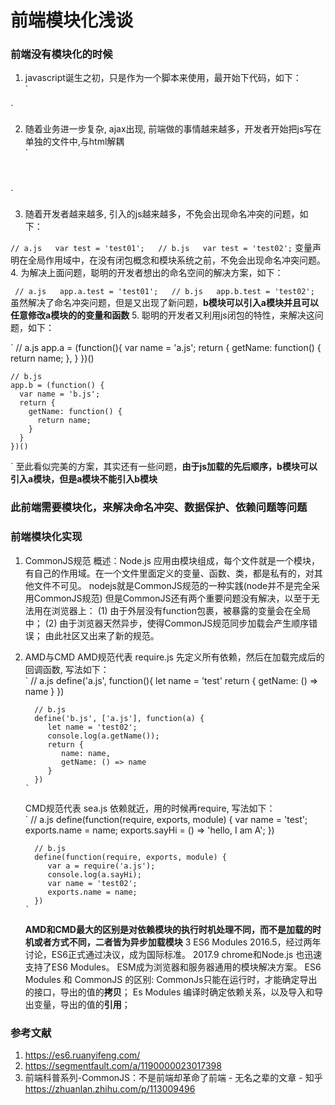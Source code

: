 # 前端模块化浅谈

### 前端没有模块化的时候
1. javascript诞生之初，只是作为一个脚本来使用，最开始下代码，如下：<br />
`
      <script>  <br />
            var test = 'hi, test';  <br />
      </script>
`

2. 随着业务进一步复杂, ajax出现, 前端做的事情越来越多，开发者开始把js写在单独的文件中,与html解耦 <br />
`
      <script src="a.js"></script><br />
      <script src="b.js"></script><br />
      <script src="c.js"></script><br />
`  

3. 随着开发者越来越多, 引入的js越来越多，不免会出现命名冲突的问题，如下： <br /> 

`
    // a.js  
    var test = 'test01';  
    // b.js  
    var test = 'test02';
 `
  变量声明在全局作用域中，在没有闭包概念和模块系统之前，不免会出现命名冲突问题。
4. 为解决上面问题，聪明的开发者想出的命名空间的解决方案，如下： 

` 
      // a.js  
      app.a.test = 'test01';  
      // b.js  
      app.b.test = 'test02';
`
  虽然解决了命名冲突问题，但是又出现了新问题，**b模块可以引入a模块并且可以任意修改a模块的的变量和函数**
5. 聪明的开发者又利用js闭包的特性，来解决这问题，如下：  

` 
    // a.js
    app.a = (function(){
      var name = 'a.js';
      return {
        getName: function() {
          return name;
        },
      }
    })()
    
    // b.js
    app.b = (function() {
      var name = 'b.js';
      return {
        getName: function() {
          return name;
        }
      }
    })()
`
  至此看似完美的方案，其实还有一些问题，**由于js加载的先后顺序，b模块可以引入a模块，但是a模块不能引入b模块**
  
 ### 此前端需要模块化，来解决命名冲突、数据保护、依赖问题等问题
 
 ### 前端模块化实现
 1. CommonJS规范
    概述：Node.js 应用由模块组成，每个文件就是一个模块，有自己的作用域。在一个文件里面定义的变量、函数、类，都是私有的，对其他文件不可见。
    nodejs就是CommonJS规范的一种实践(node并不是完全采用CommonJS规范)
    但是CommonJS还有两个重要问题没有解决，以至于无法用在浏览器上：
      (1) 由于外层没有function包裹，被暴露的变量会在全局中；
      (2) 由于浏览器天然异步，使得CommonJS规范同步加载会产生顺序错误；
    由此社区又出来了新的规范。
 2. AMD与CMD
    AMD规范代表 require.js
        先定义所有依赖，然后在加载完成后的回调函数, 写法如下：  
        ` // a.js
          define('a.js', function(){
            let name = 'test'
            return {
              getName: () => name
            }
          })
          
          // b.js
          define('b.js', ['a.js'], function(a) {
             let name = 'test02';
             console.log(a.getName());
             return {
                name: name,
                getName: () => name
             }
          })
        `
    CMD规范代表 sea.js
        依赖就近，用的时候再require, 写法如下：          
        ` // a.js
          define(function(require, exports, module) {
             var name = 'test';
             exports.name = name;
             exports.sayHi = () => 'hello, I am A';
          })
        
          // b.js
          define(function(require, exports, module) {
             var a = require('a.js');
             console.log(a.sayHi);
             var name = 'test02';
             exports.name = name;
          })
        `
    **AMD和CMD最大的区别是对依赖模块的执行时机处理不同，而不是加载的时机或者方式不同，二者皆为异步加载模块**
 3 ES6 Modules
   2016.5，经过两年讨论，ES6正式通过决议，成为国际标准。
   2017.9 chrome和Node.js 也迅速支持了ES6 Modules。
   ESM成为浏览器和服务器通用的模块解决方案。
   ES6 Modules 和 CommonJS 的区别: 
      CommonJs只能在运行时，才能确定导出的接口，导出的值的**拷贝**；
      Es Modules 编译时确定依赖关系，以及导入和导出变量，导出的值的**引用**；
      
      
 ### 参考文献
 1. https://es6.ruanyifeng.com/
 2. https://segmentfault.com/a/1190000023017398
 3. 前端科普系列-CommonJS：不是前端却革命了前端 - 无名之辈的文章 - 知乎
    https://zhuanlan.zhihu.com/p/113009496
  
   
